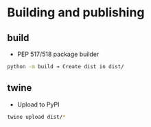 # Building and publishing

## build	
- PEP 517/518 package builder	
```bash
python -m build → Create dist in dist/
```

## twine	
- Upload to PyPI
```bash
twine upload dist/*
```